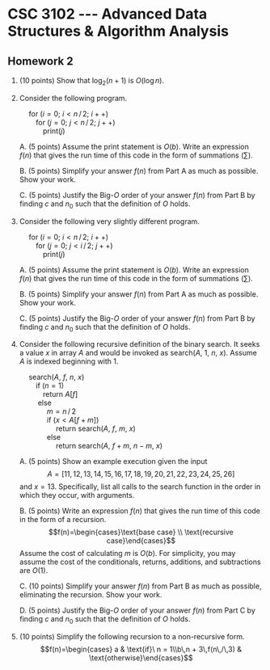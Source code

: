 # CSC 3102 --- Advanced Data Structures & Algorithm Analysis

## Homework 2

1. (10 points) Show that $\log_2 (n+1)$ is $O(\log n)$.

1. Consider the following program.

	&emsp; for ($i = 0$; $i < n\,/\,2$; $i++$)  
	&emsp;&emsp; for ($j = 0$; $j < n\,/\,2$; $j++$)  
	&emsp;&emsp;&emsp; print($j$)

	A. (5 points) Assume the print statement is $O(b)$. Write an expression $f(n)$ that gives the run time of this code in the form of summations ($\sum$).

	B. (5 points) Simplify your answer $f(n)$ from Part A as much as possible. Show your work.

	C. (5 points) Justify the Big-$O$ order of your answer $f(n)$ from Part B by finding $c$ and $n_0$ such that the definition of $O$ holds.

1. Consider the following very slightly different program.

	&emsp; for ($i = 0$; $i < n\,/\,2$; $i++$)  
	&emsp;&emsp; for ($j = 0$; $j < i\,/\,2$; $j++$)  
	&emsp;&emsp;&emsp; print($j$)

	A. (5 points) Assume the print statement is $O(b)$. Write an expression $f(n)$ that gives the run time of this code in the form of summations ($\sum$).

	B. (5 points) Simplify your answer $f(n)$ from Part A as much as possible. Show your work.

	C. (5 points) Justify the Big-$O$ order of your answer $f(n)$ from Part B by finding $c$ and $n_0$ such that the definition of $O$ holds.

1. Consider the following recursive definition of the binary search. It seeks a value $x$ in array $A$ and would be invoked as search($A$, 1, $n$, $x$). Assume $A$ is indexed beginning with 1.

	&emsp; search($A$, $f$, $n$, $x$)  
	&emsp;&emsp; if ($n = 1$)  
	&emsp;&emsp;&emsp; return $A[f]$  
	&emsp; &emsp; else  
	&emsp; &emsp; &emsp; $m = n\,/\,2$  
	&emsp; &emsp; &emsp; if ($x < A[f + m]$)  
	&emsp; &emsp; &emsp; &emsp; return search($A$, $f$, $m$, $x$)  
	&emsp; &emsp; &emsp;  else  
	&emsp; &emsp; &emsp; &emsp; return search($A$, $f + m$, $n - m$, $x$)  

	A. (5 points) Show an example execution given the input $$A = [ 11, 12, 13, 14, 15, 16, 17, 18, 19, 20, 21, 22, 23, 24, 25, 26 ]$$ and $x = 13$. Specifically, list all calls to the search function in the order in which they occur, with arguments.

	B. (5 points) Write an expression $f(n)$ that gives the run time of this code in the form of a recursion. $$f(n)=\begin{cases}\text{base case} \\ \text{recursive case}\end{cases}$$ Assume the cost of calculating $m$ is $O(b)$. For simplicity, you may assume the cost of the conditionals, returns, additions, and subtractions are $O(1)$.

	C. (10 points) Simplify your answer $f(n)$ from Part B as much as possible, eliminating the recursion. Show your work.

	D. (5 points) Justify the Big-$O$ order of your answer $f(n)$ from Part C by finding $c$ and $n_0$ such that the definition of $O$ holds.

1. (10 points) Simplify the following recursion to a non-recursive form. $$f(n)=\begin{cases} a & \text{if}\ n = 1\\b\,n + 3\,f(n\,/\,3) & \text{otherwise}\end{cases}$$
